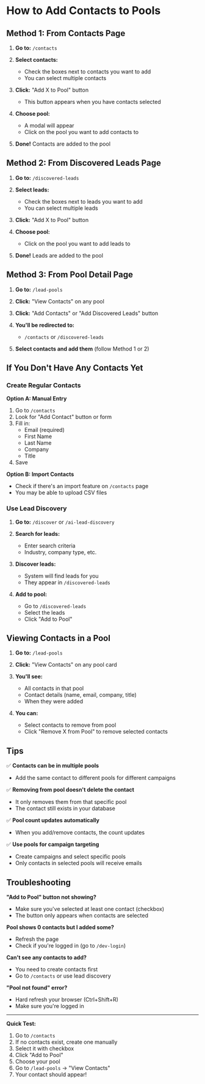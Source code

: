 # How to Add Contacts to Pools

## Method 1: From Contacts Page

1. **Go to:** `/contacts`

2. **Select contacts:**
   - Check the boxes next to contacts you want to add
   - You can select multiple contacts

3. **Click:** "Add X to Pool" button
   - This button appears when you have contacts selected

4. **Choose pool:**
   - A modal will appear
   - Click on the pool you want to add contacts to

5. **Done!** Contacts are added to the pool

## Method 2: From Discovered Leads Page

1. **Go to:** `/discovered-leads`

2. **Select leads:**
   - Check the boxes next to leads you want to add
   - You can select multiple leads

3. **Click:** "Add X to Pool" button

4. **Choose pool:**
   - Click on the pool you want to add leads to

5. **Done!** Leads are added to the pool

## Method 3: From Pool Detail Page

1. **Go to:** `/lead-pools`

2. **Click:** "View Contacts" on any pool

3. **Click:** "Add Contacts" or "Add Discovered Leads" button

4. **You'll be redirected to:**
   - `/contacts` or `/discovered-leads`

5. **Select contacts and add them** (follow Method 1 or 2)

## If You Don't Have Any Contacts Yet

### Create Regular Contacts

**Option A: Manual Entry**
1. Go to `/contacts`
2. Look for "Add Contact" button or form
3. Fill in:
   - Email (required)
   - First Name
   - Last Name
   - Company
   - Title
4. Save

**Option B: Import Contacts**
- Check if there's an import feature on `/contacts` page
- You may be able to upload CSV files

### Use Lead Discovery

1. **Go to:** `/discover` or `/ai-lead-discovery`

2. **Search for leads:**
   - Enter search criteria
   - Industry, company type, etc.

3. **Discover leads:**
   - System will find leads for you
   - They appear in `/discovered-leads`

4. **Add to pool:**
   - Go to `/discovered-leads`
   - Select the leads
   - Click "Add to Pool"

## Viewing Contacts in a Pool

1. **Go to:** `/lead-pools`

2. **Click:** "View Contacts" on any pool card

3. **You'll see:**
   - All contacts in that pool
   - Contact details (name, email, company, title)
   - When they were added

4. **You can:**
   - Select contacts to remove from pool
   - Click "Remove X from Pool" to remove selected contacts

## Tips

✅ **Contacts can be in multiple pools**
- Add the same contact to different pools for different campaigns

✅ **Removing from pool doesn't delete the contact**
- It only removes them from that specific pool
- The contact still exists in your database

✅ **Pool count updates automatically**
- When you add/remove contacts, the count updates

✅ **Use pools for campaign targeting**
- Create campaigns and select specific pools
- Only contacts in selected pools will receive emails

## Troubleshooting

**"Add to Pool" button not showing?**
- Make sure you've selected at least one contact (checkbox)
- The button only appears when contacts are selected

**Pool shows 0 contacts but I added some?**
- Refresh the page
- Check if you're logged in (go to `/dev-login`)

**Can't see any contacts to add?**
- You need to create contacts first
- Go to `/contacts` or use lead discovery

**"Pool not found" error?**
- Hard refresh your browser (Ctrl+Shift+R)
- Make sure you're logged in

---

**Quick Test:**
1. Go to `/contacts`
2. If no contacts exist, create one manually
3. Select it with checkbox
4. Click "Add to Pool"
5. Choose your pool
6. Go to `/lead-pools` → "View Contacts"
7. Your contact should appear!
